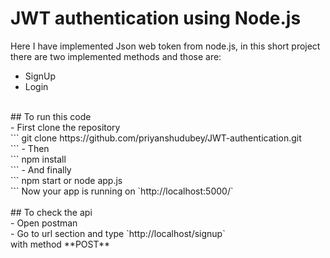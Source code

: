 # JWT authentication using Node.js
Here I have implemented Json web token from node.js, in this short project there are two implemented methods and those are: <br />
- SignUp <br />
- Login <br />
<br />
## To run this code <br />
- First clone the repository <br />
```
git clone https://github.com/priyanshudubey/JWT-authentication.git <br />
```
- Then <br />
```
npm install <br />
```
- And finally <br />
```
npm start or node app.js <br />
```
Now your app is running on `http://localhost:5000/` <br />
<br />
## To check the api <br />
- Open postman <br />
- Go to url section and type `http://localhost/signup` <br /> with method **POST**

